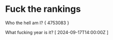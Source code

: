 # Fuck the rankings

Who the hell am I?
{ 4753083 }

What fucking year is it?
[ 2024-09-17T14:00:00Z ]
